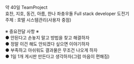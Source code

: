 약 40일 TeamProject  <br>
효찬, 지호, 동건, 아름, 한나 좌충우돌 Full stack developer 도전기 <br>
주제 : 호텔 시스템관리(사용자 중점) <br>
<br>
※ 중요전달 사항 ※ <br>
  ● 안된다고 손놓지 말고 방법을 찾고 해결하자 <br>
  ● 정말 이건 해도 안되겠다 싶으면 이야기하자 <br>
  ● 부족하고 아쉬워도 결과물은 무조건 나오게 하자 <br>
  ● 1일 1개 게시판 만든다고 생각하자(그럼 마음이 편해짐) <br>

